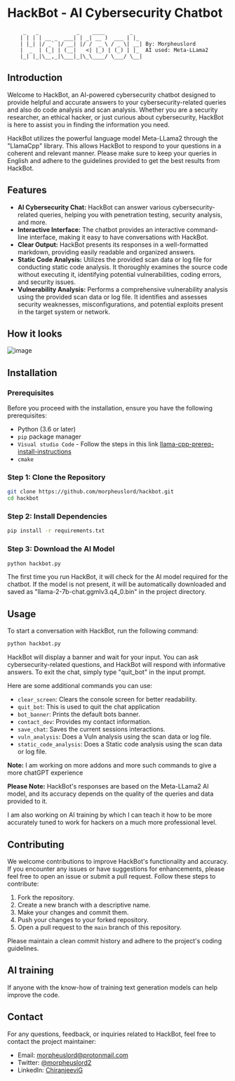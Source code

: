 
# HackBot - AI Cybersecurity Chatbot
```text
     _   _            _    ____        _   
    | | | | __ _  ___| | _| __ )  ___ | |_ 
    | |_| |/ _` |/ __| |/ /  _ \ / _ \| __| By: Morpheuslord
    |  _  | (_| | (__|   <| |_) | (_) | |_  AI used: Meta-LLama2
    |_| |_|\__,_|\___|_|\_\____/ \___/ \__|
```

## Introduction

Welcome to HackBot, an AI-powered cybersecurity chatbot designed to provide helpful and accurate answers to your cybersecurity-related queries and also do code analysis and scan analysis. Whether you are a security researcher, an ethical hacker, or just curious about cybersecurity, HackBot is here to assist you in finding the information you need.

HackBot utilizes the powerful language model Meta-LLama2 through the "LlamaCpp" library. This allows HackBot to respond to your questions in a coherent and relevant manner. Please make sure to keep your queries in English and adhere to the guidelines provided to get the best results from HackBot.

## Features

- **AI Cybersecurity Chat:** HackBot can answer various cybersecurity-related queries, helping you with penetration testing, security analysis, and more.
- **Interactive Interface:** The chatbot provides an interactive command-line interface, making it easy to have conversations with HackBot.
- **Clear Output:** HackBot presents its responses in a well-formatted markdown, providing easily readable and organized answers.
- **Static Code Analysis:** Utilizes the provided scan data or log file for conducting static code analysis. It thoroughly examines the source code without executing it, identifying potential vulnerabilities, coding errors, and security issues.
- **Vulnerability Analysis:** Performs a comprehensive vulnerability analysis using the provided scan data or log file. It identifies and assesses security weaknesses, misconfigurations, and potential exploits present in the target system or network.

## How it looks

![image](https://github.com/morpheuslord/HackBot/assets/70637311/01a95209-6037-45c6-aadc-30919abccf7e)

## Installation

### Prerequisites

Before you proceed with the installation, ensure you have the following prerequisites:

- Python (3.6 or later)
- `pip` package manager
- `Visual studio Code` - Follow the steps in this link [llama-cpp-prereq-install-instructions](https://github.com/abetlen/llama-cpp-python)
- `cmake`

### Step 1: Clone the Repository

```bash
git clone https://github.com/morpheuslord/hackbot.git
cd hackbot
```

### Step 2: Install Dependencies

```bash
pip install -r requirements.txt
```

### Step 3: Download the AI Model

```bash
python hackbot.py
```

The first time you run HackBot, it will check for the AI model required for the chatbot. If the model is not present, it will be automatically downloaded and saved as "llama-2-7b-chat.ggmlv3.q4_0.bin" in the project directory.

## Usage

To start a conversation with HackBot, run the following command:

```bash
python hackbot.py
```

HackBot will display a banner and wait for your input. You can ask cybersecurity-related questions, and HackBot will respond with informative answers. To exit the chat, simply type "quit_bot" in the input prompt.

Here are some additional commands you can use:

- `clear_screen`: Clears the console screen for better readability.
- `quit_bot`: This is used to quit the chat application
- `bot_banner`: Prints the default bots banner.
- `contact_dev`: Provides my contact information.
- `save_chat`: Saves the current sessions interactions.
- `vuln_analysis`: Does a Vuln analysis using the scan data or log file.
- `static_code_analysis`: Does a Static code analysis using the scan data or log file.

**Note:** I am working on more addons and more such commands to give a more chatGPT experience

**Please Note:** HackBot's responses are based on the Meta-LLama2 AI model, and its accuracy depends on the quality of the queries and data provided to it.

I am also working on AI training by which I can teach it how to be more accurately tuned to work for hackers on a much more professional level.

## Contributing

We welcome contributions to improve HackBot's functionality and accuracy. If you encounter any issues or have suggestions for enhancements, please feel free to open an issue or submit a pull request. Follow these steps to contribute:

1. Fork the repository.
2. Create a new branch with a descriptive name.
3. Make your changes and commit them.
4. Push your changes to your forked repository.
5. Open a pull request to the `main` branch of this repository.

Please maintain a clean commit history and adhere to the project's coding guidelines.

## AI training
If anyone with the know-how of training text generation models can help improve the code.

## Contact

For any questions, feedback, or inquiries related to HackBot, feel free to contact the project maintainer:

- Email: morpheuslord@protonmail.com
- Twitter: [@morpheuslord2](https://twitter.com/YourTwitterHandle)
- LinkedIn: [ChiranjeeviG](https://www.linkedin.com/in/chiranjeevi-g-naidu/)
